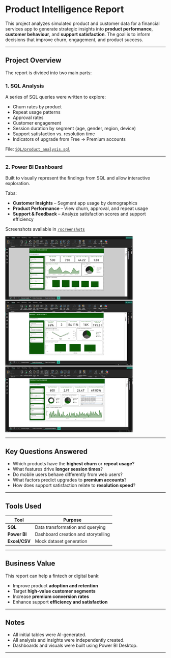 # Product Intelligence Report

This project analyzes simulated product and customer data for a financial services app to generate strategic insights into **product performance**, **customer behaviour**, and **support satisfaction**. The goal is to inform decisions that improve churn, engagement, and product success.

---

## Project Overview

The report is divided into two main parts:

### 1. SQL Analysis  
A series of SQL queries were written to explore:
- Churn rates by product
- Repeat usage patterns
- Approval rates
- Customer engagement
- Session duration by segment (age, gender, region, device)
- Support satisfaction vs. resolution time
- Indicators of upgrade from Free → Premium accounts

File: [`SQL/product_analysis.sql`](SQL/product_analysis.sql)

---

### 2. Power BI Dashboard  
Built to visually represent the findings from SQL and allow interactive exploration.

Tabs:
- **Customer Insights** – Segment app usage by demographics
- **Product Performance** – View churn, approval, and repeat usage
- **Support & Feedback** – Analyze satisfaction scores and support efficiency

Screenshots available in [`/screenshots`](screenshots)


<p float="left">
  <img src="screenshots/customer_insights.png" width="400" />
  <img src="screenshots/product_performance.png" width="400" />
  <img src="screenshots/support_and_feedback.png" width="400" />
</p>

---

## Key Questions Answered

- Which products have the **highest churn** or **repeat usage**?
- What features drive **longer session times**?
- Do mobile users behave differently from web users?
- What factors predict upgrades to **premium accounts**?
- How does support satisfaction relate to **resolution speed**?

---

## Tools Used

| Tool         | Purpose                              |
|--------------|--------------------------------------|
| **SQL**      | Data transformation and querying     |
| **Power BI** | Dashboard creation and storytelling  |
| **Excel/CSV**| Mock dataset generation              |

---

## Business Value

This report can help a fintech or digital bank:
- Improve product **adoption and retention**
- Target **high-value customer segments**
- Increase **premium conversion rates**
- Enhance support **efficiency and satisfaction**

---

## Notes

- All initial tables were AI-generated.
- All analysis and insights were independently created.
- Dashboards and visuals were built using Power BI Desktop.

---


